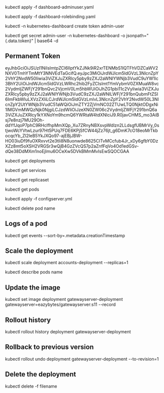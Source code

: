 kubectl apply -f dashboard-adminuser.yaml

kubectl apply -f dashboard-rolebinding.yaml

kubectl -n kubernetes-dashboard create token admin-user

kubectl get secret admin-user -n kubernetes-dashboard -o jsonpath="{.data.token}" | base64 -d

## Permanent Token

eyJhbGciOiJSUzI1NiIsImtpZCI6IlptYkZJNk9iR2xrTENMbS1lQTFhVDZCaWV2NXV0TmhYTmMtY3NNVEdTaGcifQ.eyJpc3MiOiJrdWJlcm5ldGVzL3NlcnZpY2VhY2NvdW50Iiwia3ViZXJuZXRlcy5pby9zZXJ2aWNlYWNjb3VudC9uYW1lc3BhY2UiOiJrdWJlcm5ldGVzLWRhc2hib2FyZCIsImt1YmVybmV0ZXMuaW8vc2VydmljZWFjY291bnQvc2VjcmV0Lm5hbWUiOiJhZG1pbi11c2VyIiwia3ViZXJuZXRlcy5pby9zZXJ2aWNlYWNjb3VudC9zZXJ2aWNlLWFjY291bnQubmFtZSI6ImFkbWluLXVzZXIiLCJrdWJlcm5ldGVzLmlvL3NlcnZpY2VhY2NvdW50L3NlcnZpY2UtYWNjb3VudC51aWQiOiJmZTY2ZjVmNC02ZTUwLTQ0NjktODgxNi1lMGVmMWQzNjk0NjgiLCJzdWIiOiJzeXN0ZW06c2VydmljZWFjY291bnQ6a3ViZXJuZXRlcy1kYXNoYm9hcmQ6YWRtaW4tdXNlciJ9.R0javCHMS_mo3AiBsj7e8nzj7MU29Oh-ddYfJqoP7phC9RHclfhpMmXQp_Xu7ZRnyNBXsvpWdlzn2LLdsgfUBMrVy_0stjwoWcYVtwLzur97Ht5PUq7FDE6KPjSfCW44jZz76jt_g6DmK7cO18eoMrTkbocqcYb_Zl2IeB5YkJXQo97-ajEBjJBW-HO03iuDf9fuOXRxvvt2e3tIi8N8uonwde8625CITvMCcfub4Jr_xDy6gfbY0DzXZz8mt5oXSH2VRGSr3wQjB4GzZVcQS7p2aZnfFqVo4Od1edGSv-dQe38DdMXm1noEjlmu6OCeXw5DVkBMmMvIsEwSQOCGAA


kubectl get deployments

kubectl get services

kubectl get replicaset

kubectl get pods

kubectl apply -f configserver.yml

kubectl delete pod name

## Logs of a pod
kubectl get events --sort-by=.metadata.creationTimestamp

## Scale the deployment
kubectl scale deployment accounts-deployment --replicas=1

kubectl describe pods name

## Update the image
kubectl set image deployment gatewayserver-deployment gatewayserver=eazybytes/gatewayserver:s11 --record

## Rollout history
kubectl rollout history deployment gatewayserver-deployment

## Rollback to previous version
kubectl rollout undo deployment gatewayserver-deployment --to-revision=1

## Delete the deployment
kubectl delete -f filename